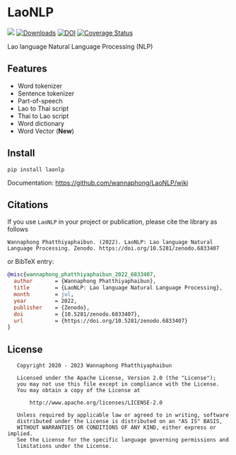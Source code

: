 # LaoNLP
[![](https://img.shields.io/static/v1?label=Sponsor&message=%E2%9D%A4&logo=GitHub&link=https://github.com/sponsors/wannaphong/)](https://github.com/sponsors/wannaphong/)
[![Downloads](https://pepy.tech/badge/laonlp)](https://pepy.tech/project/laonlp)
[![DOI](https://zenodo.org/badge/DOI/10.5281/zenodo.6833407.svg)](https://doi.org/10.5281/zenodo.6833407)
[![Coverage Status](https://coveralls.io/repos/github/wannaphong/LaoNLP/badge.svg?branch=master)](https://coveralls.io/github/wannaphong/LaoNLP?branch=master)

Lao language Natural Language Processing (NLP)

## Features

- Word tokenizer
- Sentence tokenizer
- Part-of-speech
- Lao to Thai script
- Thai to Lao script
- Word dictionary
- Word Vector (**New**)

## Install
```
pip install laonlp
```

Documentation: https://github.com/wannaphong/LaoNLP/wiki

## Citations

If you use `LaoNLP` in your project or publication, please cite the library as follows

```
Wannaphong Phatthiyaphaibun. (2022). LaoNLP: Lao language Natural Language Processing. Zenodo. https://doi.org/10.5281/zenodo.6833407
```

or BibTeX entry:

``` bib
@misc{wannaphong_phatthiyaphaibun_2022_6833407,
  author       = {Wannaphong Phatthiyaphaibun},
  title        = {LaoNLP: Lao language Natural Language Processing},
  month        = jul,
  year         = 2022,
  publisher    = {Zenodo},
  doi          = {10.5281/zenodo.6833407},
  url          = {https://doi.org/10.5281/zenodo.6833407}
}
```

## License

```
   Copyright 2020 - 2023 Wannaphong Phatthiyaphaibun

   Licensed under the Apache License, Version 2.0 (the "License");
   you may not use this file except in compliance with the License.
   You may obtain a copy of the License at

       http://www.apache.org/licenses/LICENSE-2.0

   Unless required by applicable law or agreed to in writing, software
   distributed under the License is distributed on an "AS IS" BASIS,
   WITHOUT WARRANTIES OR CONDITIONS OF ANY KIND, either express or implied.
   See the License for the specific language governing permissions and
   limitations under the License.
 ```
